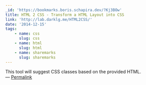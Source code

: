 ```yaml
---
_id: 'https://bookmarks.boris.schapira.dev/?Kj3BOw'
title: HTML 2 CSS - Transform a HTML Layout into CSS
link: 'http://lab.darklg.me/HTML2CSS/'
date: '2014-12-15'
tags:
    - name: css
      slug: css
    - name: html
      slug: html
    - name: sharemarks
      slug: sharemarks
---
```


This tool will suggest CSS classes based on the provided HTML. <br>&#8212;
<a href="https://bookmarks.boris.schapira.dev/?Kj3BOw" title="Permalink">Permalink</a>

